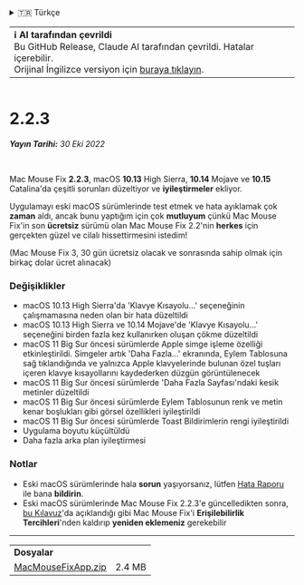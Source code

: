 <details>
<summary>🇹🇷 Türkçe</summary>

[🇬🇧 English (GitHub Release)](https://github.com/noah-nuebling/mac-mouse-fix/releases/tag/2.2.3)\
[🇦🇩 Català](https://redirect.macmousefix.com/?target=mmf-release&tag=2.2.3&locale=ca)\
[🇩🇪 Deutsch](https://redirect.macmousefix.com/?target=mmf-release&tag=2.2.3&locale=de)\
[🇪🇸 Español](https://redirect.macmousefix.com/?target=mmf-release&tag=2.2.3&locale=es)\
[🇫🇷 Français](https://redirect.macmousefix.com/?target=mmf-release&tag=2.2.3&locale=fr)\
[🇮🇩 Indonesia](https://redirect.macmousefix.com/?target=mmf-release&tag=2.2.3&locale=id)\
[🇮🇹 Italiano](https://redirect.macmousefix.com/?target=mmf-release&tag=2.2.3&locale=it)\
[🇭🇺 Magyar](https://redirect.macmousefix.com/?target=mmf-release&tag=2.2.3&locale=hu)\
[🇳🇱 Nederlands](https://redirect.macmousefix.com/?target=mmf-release&tag=2.2.3&locale=nl)\
[🇵🇱 Polski](https://redirect.macmousefix.com/?target=mmf-release&tag=2.2.3&locale=pl)\
[🇧🇷 Português (Brasil)](https://redirect.macmousefix.com/?target=mmf-release&tag=2.2.3&locale=pt-BR)\
[🇵🇹 Português (Portugal)](https://redirect.macmousefix.com/?target=mmf-release&tag=2.2.3&locale=pt-PT)\
[🇷🇴 Română](https://redirect.macmousefix.com/?target=mmf-release&tag=2.2.3&locale=ro)\
[🇸🇪 Svenska](https://redirect.macmousefix.com/?target=mmf-release&tag=2.2.3&locale=sv)\
[🇻🇳 Tiếng Việt](https://redirect.macmousefix.com/?target=mmf-release&tag=2.2.3&locale=vi)\
**🇹🇷 Türkçe**\
[🇨🇿 Čeština](https://redirect.macmousefix.com/?target=mmf-release&tag=2.2.3&locale=cs)\
[🇬🇷 Ελληνικά](https://redirect.macmousefix.com/?target=mmf-release&tag=2.2.3&locale=el)\
[🇷🇺 Русский](https://redirect.macmousefix.com/?target=mmf-release&tag=2.2.3&locale=ru)\
[🇺🇦 Українська](https://redirect.macmousefix.com/?target=mmf-release&tag=2.2.3&locale=uk)\
[🇮🇱 עברית](https://redirect.macmousefix.com/?target=mmf-release&tag=2.2.3&locale=he)\
[🇸🇦 العربية](https://redirect.macmousefix.com/?target=mmf-release&tag=2.2.3&locale=ar)\
[🇮🇳 हिन्दी](https://redirect.macmousefix.com/?target=mmf-release&tag=2.2.3&locale=hi)\
[🇹🇭 ไทย](https://redirect.macmousefix.com/?target=mmf-release&tag=2.2.3&locale=th)\
[🇨🇳 中文 (简体)](https://redirect.macmousefix.com/?target=mmf-release&tag=2.2.3&locale=zh-Hans)\
[🇨🇳 中文 (繁體)](https://redirect.macmousefix.com/?target=mmf-release&tag=2.2.3&locale=zh-Hant)\
[🇭🇰 中文（香港)](https://redirect.macmousefix.com/?target=mmf-release&tag=2.2.3&locale=zh-HK)\
[🇯🇵 日本語](https://redirect.macmousefix.com/?target=mmf-release&tag=2.2.3&locale=ja)\
[🇰🇷 한국어](https://redirect.macmousefix.com/?target=mmf-release&tag=2.2.3&locale=ko)\
[Help translate Mac Mouse Fix to different languages!](https://github.com/noah-nuebling/mac-mouse-fix/discussions/731)
</details>
<table align=><td>
<b>ℹ️ AI tarafından çevrildi</b><br>
Bu GitHub Release, Claude AI tarafından çevrildi. Hatalar içerebilir.<br>
Orijinal İngilizce versiyon için <a href="https://github.com/noah-nuebling/mac-mouse-fix/releases/tag/2.2.3">buraya tıklayın</a>.
</td></table>

<table></table>

# 2.2.3
***Yayın Tarihi:** 30 Eki 2022*

<br>

Mac Mouse Fix **2.2.3**, macOS **10.13** High Sierra, **10.14** Mojave ve **10.15** Catalina'da çeşitli sorunları düzeltiyor ve **iyileştirmeler** ekliyor.

Uygulamayı eski macOS sürümlerinde test etmek ve hata ayıklamak çok **zaman** aldı, ancak bunu yaptığım için çok **mutluyum** çünkü Mac Mouse Fix'in son **ücretsiz** sürümü olan Mac Mouse Fix 2.2'nin **herkes** için gerçekten güzel ve cilalı hissettirmesini istedim!

(Mac Mouse Fix 3, 30 gün ücretsiz olacak ve sonrasında sahip olmak için birkaç dolar ücret alınacak)

### Değişiklikler

- macOS 10.13 High Sierra'da 'Klavye Kısayolu...' seçeneğinin çalışmamasına neden olan bir hata düzeltildi
- macOS 10.13 High Sierra ve 10.14 Mojave'de 'Klavye Kısayolu...' seçeneğini birden fazla kez kullanırken oluşan çökme düzeltildi
- macOS 11 Big Sur öncesi sürümlerde Apple simge işleme özelliği etkinleştirildi. Simgeler artık 'Daha Fazla...' ekranında, Eylem Tablosuna sağ tıklandığında ve yalnızca Apple klavyelerinde bulunan özel tuşları içeren klavye kısayollarını kaydederken düzgün görüntülenecek
- macOS 11 Big Sur öncesi sürümlerde 'Daha Fazla Sayfası'ndaki kesik metinler düzeltildi
- macOS 11 Big Sur öncesi sürümlerde Eylem Tablosunun renk ve metin kenar boşlukları gibi görsel özellikleri iyileştirildi
- macOS 11 Big Sur öncesi sürümlerde Toast Bildirimlerin rengi iyileştirildi
- Uygulama boyutu küçültüldü
- Daha fazla arka plan iyileştirmesi

### Notlar

- Eski macOS sürümlerinde hala **sorun** yaşıyorsanız, lütfen [Hata Raporu](https://noah-nuebling.github.io/mac-mouse-fix-feedback-assistant/?type=bug-report) ile bana **bildirin**.
- Eski macOS sürümlerinde Mac Mouse Fix 2.2.3'e güncelledikten sonra, [bu Kılavuz](https://github.com/noah-nuebling/mac-mouse-fix/discussions/101)'da açıklandığı gibi Mac Mouse Fix'i **Erişilebilirlik Tercihleri**'nden kaldırıp **yeniden eklemeniz** gerekebilir

---

<table align="start">
<tr>
    <td colspan=2>
        <b>Dosyalar</b>
    </td>
</tr>
<tr>
    <td><a href="https://github.com/noah-nuebling/mac-mouse-fix/releases/download/2.2.3/MacMouseFixApp.zip">MacMouseFixApp.zip</a></td>
    <td>2.4 MB</td>
</tr>
</table>